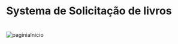 # Systema de Solicitação de livros
#



![paginiaInicio](https://user-images.githubusercontent.com/53385116/168440025-a698a15a-c520-42c6-97e9-1b45500e84c7.jpg)
